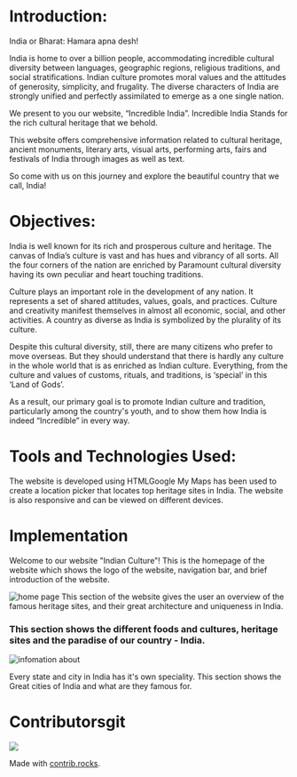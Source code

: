 # Introduction:
India or Bharat: Hamara apna desh!

India is home to over a billion people, accommodating incredible cultural diversity between languages, geographic regions, religious traditions, and social stratifications. Indian culture promotes moral values and the attitudes of generosity, simplicity, and frugality. The diverse characters of India are strongly unified and perfectly assimilated to emerge as a one single nation.

We present to you our website, “Incredible India”. Incredible India Stands for the rich cultural heritage that we behold.

This website offers comprehensive information related to cultural heritage, ancient monuments, literary arts, visual arts, performing arts, fairs and festivals of India through images as well as text.

So come with us on this journey and explore the beautiful country that we call, India!
# Objectives:
India is well known for its rich and prosperous culture and heritage. The canvas of India’s culture is vast and has hues and vibrancy of all sorts. All the four corners of the nation are enriched by Paramount cultural diversity having its own peculiar and heart touching traditions.

Culture plays an important role in the development of any nation. It represents a set of shared attitudes, values, goals, and practices. Culture and creativity manifest themselves in almost all economic, social, and other activities. A country as diverse as India is symbolized by the plurality of its culture.

Despite this cultural diversity, still, there are many citizens who prefer to move overseas. But they should understand that there is hardly any culture in the whole world that is as enriched as Indian culture. Everything, from the culture and values of customs, rituals, and traditions, is ‘special’ in this ‘Land of Gods’.

As a result, our primary goal is to promote Indian culture and tradition, particularly among the country's youth, and to show them how India is indeed “Incredible” in every way.

# Tools and Technologies Used:
The website is developed using HTMLGoogle My Maps has been used to create a location picker that locates top heritage sites in India. The website is also responsive and can be viewed on different devices.

 # Implementation
Welcome to our website "Indian Culture"! This is the homepage of the website which shows the logo of the website, navigation bar, and brief introduction of the website.

![home page ](./img/home%20page%202.png)
This section of the website gives the user an overview of the famous heritage sites, and their great architecture and uniqueness in India.

### This section shows the different foods and cultures, heritage sites and the paradise of our country - India.
 
 ![infomation about ](./img/image.png)

 Every state and city in India has it's own speciality. This section shows the Great cities of India and what are they famous for.

 # Contributorsgit
 <a href="https://github.com/kiranmore2404/icp9.0-html-github-group-project-no-1/graphs/contributors">
  <img src="https://contrib.rocks/image?repo=kiranmore2404/icp9.0-html-github-group-project-no-1" />
</a>

Made with [contrib.rocks](https://contrib.rocks).